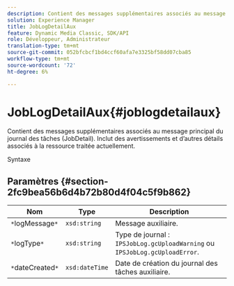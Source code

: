```yaml
---
description: Contient des messages supplémentaires associés au message principal du journal des tâches (JobDetail). Inclut des avertissements et d’autres détails associés à la ressource traitée actuellement.
solution: Experience Manager
title: JobLogDetailAux
feature: Dynamic Media Classic, SDK/API
role: Développeur, Administrateur
translation-type: tm+mt
source-git-commit: 052bfcbcf1bd4ccf60afa7e3325bf58dd07cba85
workflow-type: tm+mt
source-wordcount: '72'
ht-degree: 6%

---
```



# JobLogDetailAux{#joblogdetailaux}

Contient des messages supplémentaires associés au message principal du journal des tâches (JobDetail). Inclut des avertissements et d’autres détails associés à la ressource traitée actuellement.

Syntaxe

## Paramètres {#section-2fc9bea56b6d4b72b80d4f04c5f9b862}

| Nom | Type | Description |
|---|---|---|
| `*`logMessage`*` | `xsd:string` | Message auxiliaire. |
| `*`logType`*` | `xsd:string` | Type de journal : `IPSJobLog.gcUploadWarning` ou `IPSJobLog.gcUploadError`. |
| `*`dateCreated`*` | `xsd:dateTime` | Date de création du journal des tâches auxiliaire. |

